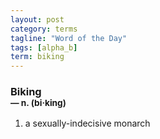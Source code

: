 ```yaml
---
layout: post
category: terms
tagline: "Word of the Day"
tags: [alpha_b]
term: biking
---
```


<h3>Biking<br/> <small>&mdash; n. (bi<span>&middot;</span>king)</small></h3>
<p><ol><li>a sexually-indecisive monarch</li>
</ol></p>
